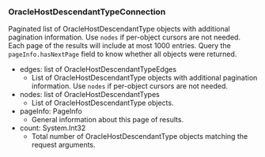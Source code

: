 ### OracleHostDescendantTypeConnection
Paginated list of OracleHostDescendantType objects with additional pagination information. Use `nodes` if per-object cursors are not needed. Each page of the results will include at most 1000 entries. Query the `pageInfo.hasNextPage` field to know whether all objects were returned.

- edges: list of OracleHostDescendantTypeEdges
  - List of OracleHostDescendantType objects with additional pagination information. Use `nodes` if per-object cursors are not needed.
- nodes: list of OracleHostDescendantTypes
  - List of OracleHostDescendantType objects.
- pageInfo: PageInfo
  - General information about this page of results.
- count: System.Int32
  - Total number of OracleHostDescendantType objects matching the request arguments.

